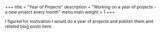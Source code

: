 +++
title = "Year of Projects"
description = "Working on a year of projects - a new project every month"
menu.main.weight = 1
+++

I figured for motivation I would do a year of projects and publish them and related blog posts here.